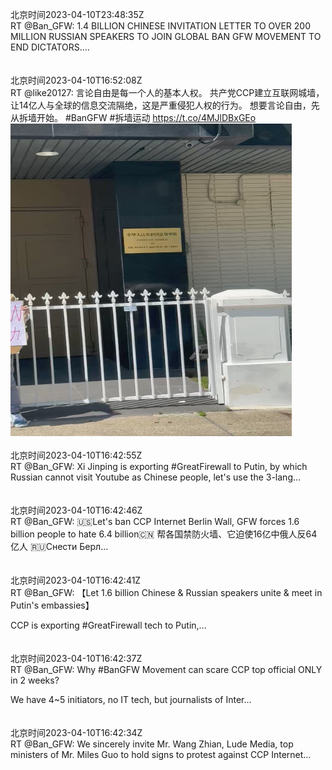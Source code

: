 北京时间2023-04-10T23:48:35Z<br>RT @Ban_GFW: 1.4 BILLION CHINESE INVITATION LETTER TO OVER 200 MILLION RUSSIAN SPEAKERS TO JOIN GLOBAL BAN GFW MOVEMENT TO END DICTATORS.…<br><br><br>北京时间2023-04-10T16:52:08Z<br>RT @like20127: 言论自由是每一个人的基本人权。
共产党CCP建立互联网城墙，让14亿人与全球的信息交流隔绝，这是严重侵犯人权的行为。
想要言论自由，先从拆墙开始。
#BanGFW #拆墙运动 https://t.co/4MJlDBxGEo<br><img src='/temp/video/2023/v-Month-4/p-Day-10/BanGFW2/1645348928051879937_0.jpg' width='450' height='500'><br><br>北京时间2023-04-10T16:42:55Z<br>RT @Ban_GFW: Xi Jinping is exporting #GreatFirewall to Putin, by which Russian cannot visit Youtube as Chinese people, let's use the 3-lang…<br><br><br>北京时间2023-04-10T16:42:46Z<br>RT @Ban_GFW: 🇺🇸Let's ban CCP Internet Berlin Wall, GFW forces 1.6 billion people to hate 6.4 billion🇨🇳 帮各国禁防火墙、它迫使16亿中俄人反64亿人 🇷🇺Снести Берл…<br><br><br>北京时间2023-04-10T16:42:41Z<br>RT @Ban_GFW: 【Let 1.6 billion Chinese &amp; Russian speakers unite &amp; meet in Putin's embassies】

CCP is exporting #GreatFirewall tech to Putin,…<br><br><br>北京时间2023-04-10T16:42:37Z<br>RT @Ban_GFW: Why #BanGFW Movement can scare CCP top official ONLY in 2 weeks?

We have 4~5 initiators, no IT tech, but journalists of Inter…<br><br><br>北京时间2023-04-10T16:42:34Z<br>RT @Ban_GFW: We sincerely invite Mr. Wang Zhian, Lude Media, top ministers of  Mr. Miles Guo to hold signs to protest against CCP Internet…<br><br><br>